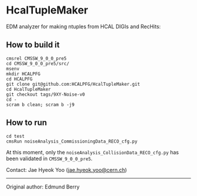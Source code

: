HcalTupleMaker
==============

EDM analyzer for making ntuples from HCAL DIGIs and RecHits:

## How to build it 
``` 
cmsrel CMSSW_9_0_0_pre5
cd CMSSW_9_0_0_pre5/src/
msenv
mkdir HCALPFG
cd HCALPFG
git clone git@github.com:HCALPFG/HcalTupleMaker.git
cd HcalTupleMaker
git checkout tags/9XY-Noise-v0
cd -
scram b clean; scram b -j9
``` 

## How to run
``` 
cd test
cmsRun noiseAnalysis_CommissioningData_RECO_cfg.py
``` 
At this moment, only the `noiseAnalysis_CollisionData_RECO_cfg.py` has been validated in `CMSSW_9_0_0_pre5`.  

Contact: Jae Hyeok Yoo (jae.hyeok.yoo@cern.ch) 

-------------
Original author: Edmund Berry
